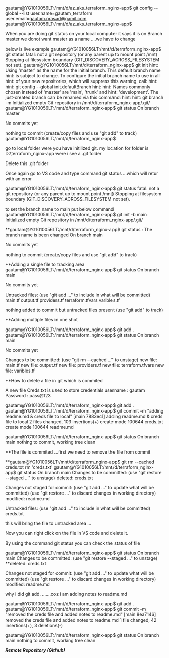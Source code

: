 gautam@YG1010056LT:/mnt/d/az_aks_terraform_nginx-app$ git config --global --list
user.name=gautam_terraform
user.email=gautam.prasad@gamil.com
gautam@YG1010056LT:/mnt/d/az_aks_terraform_nginx-app$ 

When you are doing git status on your local computer it says it is on Branch master 
we donot want master as a name ....we have to change 

below is live example 
gautam@YG1010056LT:/mnt/d/terraform_nginx-app$ git status
fatal: not a git repository (or any parent up to mount point /mnt)        
Stopping at filesystem boundary (GIT_DISCOVERY_ACROSS_FILESYSTEM not set).
gautam@YG1010056LT:/mnt/d/terraform_nginx-app$ git init
hint: Using 'master' as the name for the initial branch. This default branch name
hint: is subject to change. To configure the initial branch name to use in all   
hint: of your new repositories, which will suppress this warning, call:
hint: 
hint:   git config --global init.defaultBranch <name>
hint: 
hint: Names commonly chosen instead of 'master' are 'main', 'trunk' and
hint: 'development'. The just-created branch can be renamed via this command:
hint: 
hint:   git branch -m <name>
Initialized empty Git repository in /mnt/d/terraform_nginx-app/.git/
gautam@YG1010056LT:/mnt/d/terraform_nginx-app$ git status
On branch master

No commits yet

nothing to commit (create/copy files and use "git add" to track)
gautam@YG1010056LT:/mnt/d/terraform_nginx-app$ 

go to local folder were you have initilized git.
my location for folder is D:\terraform_nginx-app were i see a .git folder 

Delete this .git folder 

Once again go to VS code and type command git status ...which will retur with an error 

gautam@YG1010056LT:/mnt/d/terraform_nginx-app$ git status
fatal: not a git repository (or any parent up to mount point /mnt)
Stopping at filesystem boundary (GIT_DISCOVERY_ACROSS_FILESYSTEM not set).

to set the branch name to main put below command 
gautam@YG1010056LT:/mnt/d/terraform_nginx-app$ git init -b main
Initialized empty Git repository in /mnt/d/terraform_nginx-app/.git/

**gautam@YG1010056LT:/mnt/d/terraform_nginx-app$ git status   : The branch name is been changed 
On branch main

No commits yet

nothing to commit (create/copy files and use "git add" to track)

**Adding a single file to tracking area
gautam@YG1010056LT:/mnt/d/terraform_nginx-app$ git status
On branch main

No commits yet

Untracked files:
  (use "git add <file>..." to include in what will be committed)
        main.tf
        output.tf
        providers.tf
        terraform.tfvars
        varibles.tf

nothing added to commit but untracked files present (use "git add" to track)

**Adding multiple files in one shot 

gautam@YG1010056LT:/mnt/d/terraform_nginx-app$ git add .
gautam@YG1010056LT:/mnt/d/terraform_nginx-app$ git status
On branch main

No commits yet

Changes to be committed:
  (use "git rm --cached <file>..." to unstage)
        new file:   main.tf
        new file:   output.tf
        new file:   providers.tf
        new file:   terraform.tfvars
        new file:   varibles.tf

**How to delete a file in git which is commited 

A new file Creds.txt is used to store credentials 
username : gautam
Password : pass@123

gautam@YG1010056LT:/mnt/d/terraform_nginx-app$ git add .
gautam@YG1010056LT:/mnt/d/terraform_nginx-app$ git commit -m "adding readme.md & creds file to local"
[main 7883ec1] adding readme.md & creds file to local
 2 files changed, 103 insertions(+)
 create mode 100644 creds.txt
 create mode 100644 readme.md

gautam@YG1010056LT:/mnt/d/terraform_nginx-app$ git status
On branch main
nothing to commit, working tree clean

**The file is commited ...first we need to remove the file from commit 

**gautam@YG1010056LT:/mnt/d/terraform_nginx-app$ git rm --cached creds.txt
rm 'creds.txt'
gautam@YG1010056LT:/mnt/d/terraform_nginx-app$ git status 
On branch main
Changes to be committed:
  (use "git restore --staged <file>..." to unstage)
        deleted:    creds.txt

Changes not staged for commit:
  (use "git add <file>..." to update what will be committed)
  (use "git restore <file>..." to discard changes in working directory)
        modified:   readme.md

Untracked files:
  (use "git add <file>..." to include in what will be committed)
        creds.txt

this will bring the file to untracked area ...

Now you can right click on the file in VS code and delete it.


By using the command git status you can check the status of file 

gautam@YG1010056LT:/mnt/d/terraform_nginx-app$ git status
On branch main
Changes to be committed:
  (use "git restore --staged <file>..." to unstage)
        **deleted:    creds.txt

Changes not staged for commit:
  (use "git add <file>..." to update what will be committed)
  (use "git restore <file>..." to discard changes in working directory)
        modified:   readme.md


why i did git add. .......coz i am adding notes to readme.md

gautam@YG1010056LT:/mnt/d/terraform_nginx-app$ git add .
gautam@YG1010056LT:/mnt/d/terraform_nginx-app$ git commit -m "removed the creds file and added notes to readme.md"
[main 8ea7146] removed the creds file and added notes to readme.md
 1 file changed, 42 insertions(+), 3 deletions(-)

gautam@YG1010056LT:/mnt/d/terraform_nginx-app$ git status
On branch main
nothing to commit, working tree clean

***Remote Repository (Github)***
